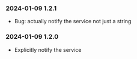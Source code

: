 ### 2024-01-09 1.2.1
* Bug: actually notify the service not just a string

### 2024-01-09 1.2.0
* Explicitly notify the service
